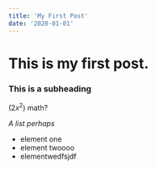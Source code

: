 ```yaml
---
title: 'My First Post'
date: '2020-01-01'
---
```


# This is my first post. 
### This is a subheading

$(2x^2)$ math?

*A list perhaps*
- element one
- element twoooo
- elementwedfsjdf

